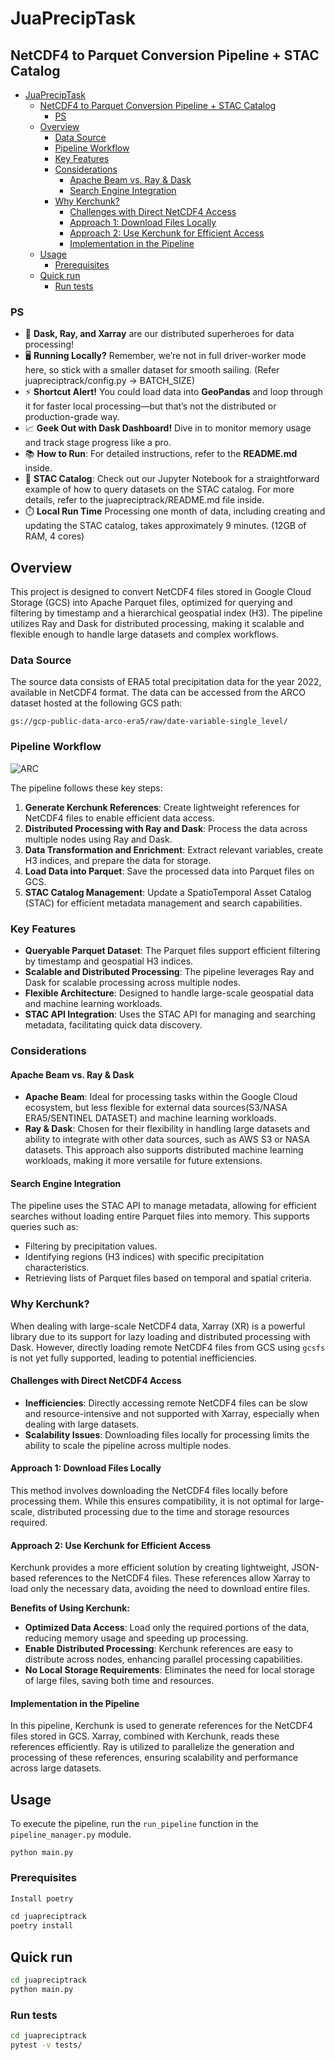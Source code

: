 # JuaPrecipTask

## NetCDF4 to Parquet Conversion Pipeline + STAC Catalog

<!-- TOC -->
* [JuaPrecipTask](#juapreciptask)
  * [NetCDF4 to Parquet Conversion Pipeline + STAC Catalog](#netcdf4-to-parquet-conversion-pipeline--stac-catalog)
    * [PS](#ps)
  * [Overview](#overview)
    * [Data Source](#data-source)
    * [Pipeline Workflow](#pipeline-workflow)
    * [Key Features](#key-features)
    * [Considerations](#considerations)
      * [Apache Beam vs. Ray & Dask](#apache-beam-vs-ray--dask)
      * [Search Engine Integration](#search-engine-integration)
    * [Why Kerchunk?](#why-kerchunk)
      * [Challenges with Direct NetCDF4 Access](#challenges-with-direct-netcdf4-access)
      * [Approach 1: Download Files Locally](#approach-1-download-files-locally)
      * [Approach 2: Use Kerchunk for Efficient Access](#approach-2-use-kerchunk-for-efficient-access)
      * [Implementation in the Pipeline](#implementation-in-the-pipeline)
  * [Usage](#usage)
    * [Prerequisites](#prerequisites)
  * [Quick run](#quick-run)
    * [Run tests](#run-tests)
<!-- TOC -->


### PS
- 🚀 **Dask, Ray, and Xarray** are our distributed superheroes for data processing!
- 🖥️ **Running Locally?** Remember, we’re not in full driver-worker mode here, so stick with a smaller dataset for smooth sailing. (Refer juapreciptrack/config.py -> BATCH_SIZE)
- ⚡ **Shortcut Alert!** You could load data into **GeoPandas** and loop through it for faster local processing—but that’s not the distributed or production-grade way.
- 📈 **Geek Out with Dask Dashboard!** Dive in to monitor memory usage and track stage progress like a pro.
- 📚 **How to Run**: For detailed instructions, refer to the **README.md** inside.
- 📓 **STAC Catalog**: Check out our Jupyter Notebook for a straightforward example of how to query datasets on the STAC catalog. For more details, refer to the juapreciptrack/README.md file inside.
- ⏱️ **Local Run Time** Processing one month of data, including creating and updating the STAC catalog, takes approximately 9 minutes. (12GB of RAM, 4 cores)

## Overview

This project is designed to convert NetCDF4 files stored in Google Cloud Storage (GCS) into Apache Parquet files, optimized for querying and filtering by timestamp and a hierarchical geospatial index (H3). The pipeline utilizes Ray and Dask for distributed processing, making it scalable and flexible enough to handle large datasets and complex workflows.

### Data Source

The source data consists of ERA5 total precipitation data for the year 2022, available in NetCDF4 format. The data can be accessed from the ARCO dataset hosted at the following GCS path:

``gs://gcp-public-data-arco-era5/raw/date-variable-single_level/``



### Pipeline Workflow

![ARC](https://github.com/user-attachments/assets/a01439e1-cb93-48a1-8cb4-223d2a1827cb)


The pipeline follows these key steps:

1. **Generate Kerchunk References**: Create lightweight references for NetCDF4 files to enable efficient data access.
2. **Distributed Processing with Ray and Dask**: Process the data across multiple nodes using Ray and Dask.
3. **Data Transformation and Enrichment**: Extract relevant variables, create H3 indices, and prepare the data for storage.
4. **Load Data into Parquet**: Save the processed data into Parquet files on GCS.
5. **STAC Catalog Management**: Update a SpatioTemporal Asset Catalog (STAC) for efficient metadata management and search capabilities.

### Key Features

- **Queryable Parquet Dataset**: The Parquet files support efficient filtering by timestamp and geospatial H3 indices.
- **Scalable and Distributed Processing**: The pipeline leverages Ray and Dask for scalable processing across multiple nodes.
- **Flexible Architecture**: Designed to handle large-scale geospatial data and machine learning workloads.
- **STAC API Integration**: Uses the STAC API for managing and searching metadata, facilitating quick data discovery.

### Considerations

#### Apache Beam vs. Ray & Dask

- **Apache Beam**: Ideal for processing tasks within the Google Cloud ecosystem, but less flexible for external data sources(S3/NASA ERA5/SENTINEL DATASET) and machine learning workloads.
- **Ray & Dask**: Chosen for their flexibility in handling large datasets and ability to integrate with other data sources, such as AWS S3 or NASA datasets. This approach also supports distributed machine learning workloads, making it more versatile for future extensions.

#### Search Engine Integration

The pipeline uses the STAC API to manage metadata, allowing for efficient searches without loading entire Parquet files into memory. This supports queries such as:

- Filtering by precipitation values.
- Identifying regions (H3 indices) with specific precipitation characteristics.
- Retrieving lists of Parquet files based on temporal and spatial criteria.

### Why Kerchunk?

When dealing with large-scale NetCDF4 data, Xarray (XR) is a powerful library due to its support for lazy loading and distributed processing with Dask. However, directly loading remote NetCDF4 files from GCS using `gcsfs` is not yet fully supported, leading to potential inefficiencies.

#### Challenges with Direct NetCDF4 Access

- **Inefficiencies**: Directly accessing remote NetCDF4 files can be slow and resource-intensive and not supported with Xarray, especially when dealing with large datasets.
- **Scalability Issues**: Downloading files locally for processing limits the ability to scale the pipeline across multiple nodes.

#### Approach 1: Download Files Locally

This method involves downloading the NetCDF4 files locally before processing them. While this ensures compatibility, it is not optimal for large-scale, distributed processing due to the time and storage resources required.

#### Approach 2: Use Kerchunk for Efficient Access

Kerchunk provides a more efficient solution by creating lightweight, JSON-based references to the NetCDF4 files. These references allow Xarray to load only the necessary data, avoiding the need to download entire files.

**Benefits of Using Kerchunk:**

- **Optimized Data Access**: Load only the required portions of the data, reducing memory usage and speeding up processing.
- **Enable Distributed Processing**: Kerchunk references are easy to distribute across nodes, enhancing parallel processing capabilities.
- **No Local Storage Requirements**: Eliminates the need for local storage of large files, saving both time and resources.

#### Implementation in the Pipeline

In this pipeline, Kerchunk is used to generate references for the NetCDF4 files stored in GCS. Xarray, combined with Kerchunk, reads these references efficiently. Ray is utilized to parallelize the generation and processing of these references, ensuring scalability and performance across large datasets.

## Usage

To execute the pipeline, run the `run_pipeline` function in the `pipeline_manager.py` module. 

```python main.py```


### Prerequisites
```python
Install poetry

cd juapreciptrack
poetry install
```

## Quick run

```bash
cd juapreciptrack
python main.py
```

### Run tests
```bash
cd juapreciptrack
pytest -v tests/
```
